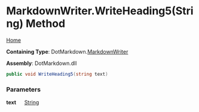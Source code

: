 # MarkdownWriter\.WriteHeading5\(String\) Method

[Home](../../../README.md)

**Containing Type**: DotMarkdown\.[MarkdownWriter](../README.md)

**Assembly**: DotMarkdown\.dll

```csharp
public void WriteHeading5(string text)
```

### Parameters

**text** &emsp; [String](https://docs.microsoft.com/en-us/dotnet/api/system.string)